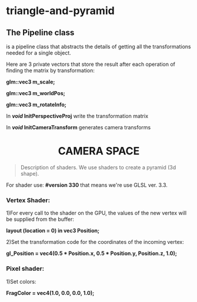 # triangle-and-pyramid
<h2>The Pipeline class</h2> is a pipeline class that abstracts the details of getting all the transformations needed for a single object.

Here are 3 private vectors that store the result after each operation of finding the matrix by transformation: 

 **glm::vec3 m_scale;**
  
**glm::vec3 m_worldPos;**
	
**glm::vec3 m_rotateInfo;**

In ***void* InitPerspectiveProj** write the transformation matrix 

In ***void* InitCameraTransform** generates camera transforms

<h1 align="center"> CAMERA SPACE </h1>

>Description of shaders. We use shaders to create a pyramid (3d shape).

For shader use: **#version 330** that means we're use GLSL ver. 3.3.

<h3>Vertex Shader:</h3>

1)For every call to the shader on the GPU, the values of the new vertex will be supplied from the buffer:

**layout (location = 0) in vec3 Position;** 

2)Set the transformation code for the coordinates of the incoming vertex:

**gl_Position = vec4(0.5 * Position.x, 0.5 * Position.y, Position.z, 1.0);** 

<h3>Pixel shader:</h3> 

1)Set colors:

**FragColor = vec4(1.0, 0.0, 0.0, 1.0);**



